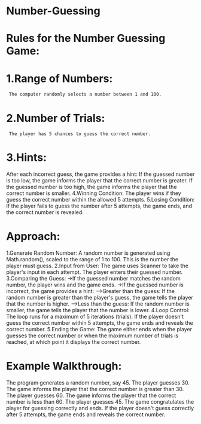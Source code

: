 # Number-Guessing
# Rules for the Number Guessing Game:
# 1.Range of Numbers: 
     The computer randomly selects a number between 1 and 100.
# 2.Number of Trials: 
     The player has 5 chances to guess the correct number.
# 3.Hints: 
After each incorrect guess, the game provides a hint:
      If the guessed number is too low, the game informs the player that the correct number is greater.
      If the guessed number is too high, the game informs the player that the correct number is smaller.
4.Winning Condition: The player wins if they guess the correct number within the allowed 5 attempts.
5.Losing Condition: If the player fails to guess the number after 5 attempts, the game ends, and the correct number is revealed.
# Approach:
1.Generate Random Number: A random number is generated using Math.random(), scaled to the range of 1 to 100. This is the number the player must guess.
2.Input from User: The game uses Scanner to take the player's input in each attempt. The player enters their guessed number.
3.Comparing the Guess:
    ->If the guessed number matches the random number, the player wins and the game ends.
    ->If the guessed number is incorrect, the game provides a hint:
          -->Greater than the guess: If the random number is greater than the player's guess, the game tells the player that the number is higher.
          -->Less than the guess: If the random number is smaller, the game tells the player that the number is lower.
4.Loop Control: The loop runs for a maximum of 5 iterations (trials). If the player doesn't guess the correct number within 5 attempts, the game ends and reveals the correct number.
5.Ending the Game: The game either ends when the player guesses the correct number or when the maximum number of trials is reached, at which point it displays the correct number.

# Example Walkthrough:
The program generates a random number, say 45.
The player guesses 30.
The game informs the player that the correct number is greater than 30.
The player guesses 60.
The game informs the player that the correct number is less than 60.
The player guesses 45.
The game congratulates the player for guessing correctly and ends.
If the player doesn't guess correctly after 5 attempts, the game ends and reveals the correct number.

